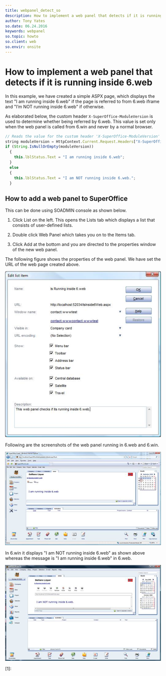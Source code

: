 ```yaml
---
title: webpanel_detect_so
description: How to implement a web panel that detects if it is running inside 6.web
author: Tony Yates
so.date: 06.24.2016
keywords: webpanel
so.topic: howto
so.client: web
so.envir: onsite
---
```


# How to implement a web panel that detects if it is running inside 6.web

In this example, we have created a simple ASPX page, which displays the text "I am running inside 6.web" if the page is referred to from 6.web iframe and "I’m NOT running inside 6.web" if otherwise.

As elaborated below, the custom header `X-SuperOffice-ModuleVersion` is used to determine whether being referred by 6.web. This value is set only when the web panel is called from 6.win and never by a normal browser.

```javascript
// Reads the value for the custom header 'X-SuperOffice-ModuleVersion'       
string moduleVersion = HttpContext.Current.Request.Headers["X-SuperOffice-ModuleVersion"];
if (String.IsNullOrEmpty(moduleVersion))
  {
    this.lblStatus.Text = "I am running inside 6.web";
  }
  else
  {
    this.lblStatus.Text = "I am NOT running inside 6.web.";
  }
 ```

## How to add a web panel to SuperOffice

This can be done using SOADMIN console as shown below.

1. Click List on the left. This opens the Lists tab which displays a list that consists of user-defined lists.

2. Double click Web Panel which takes you on to the Items tab.

3. Click Add at the bottom and you are directed to the properties window of the new web panel.

The following figure shows the properties of the web panel. We have set the URL of the web page created above.

![01][img1]

Following are the screenshots of the web panel running in 6.web and 6.win.

![02][img2]

In 6.win it displays "I am NOT running inside 6.web" as shown above whereas the message is "I am running inside 6.web" in 6.web.

![03][img3]

<!-- Referenced links -->
[1]:

<!-- Referenced images -->
[img1]: media/image001.jpg
[img2]: media/image003.jpg
[img3]: media/image002.jpg
